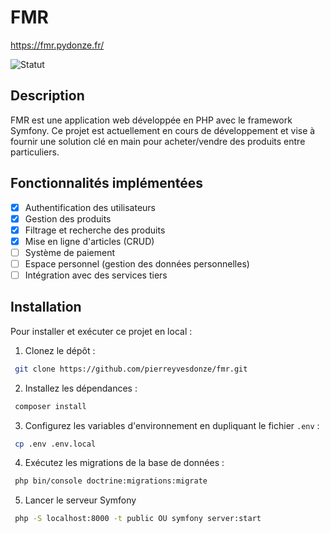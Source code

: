 
# FMR

https://fmr.pydonze.fr/

![Statut](https://img.shields.io/badge/statut-en%20cours-yellow)

## Description

FMR est une application web développée en PHP avec le framework Symfony. Ce projet est actuellement en cours de développement et vise à fournir une solution clé en main pour acheter/vendre des produits entre particuliers.

## Fonctionnalités implémentées

- [x] Authentification des utilisateurs
- [x] Gestion des produits
- [x] Filtrage et recherche des produits
- [x] Mise en ligne d'articles (CRUD)
- [ ] Système de paiement
- [ ] Espace personnel (gestion des données personnelles)
- [ ] Intégration avec des services tiers

## Installation

Pour installer et exécuter ce projet en local :

1. Clonez le dépôt :

  ```bash
   git clone https://github.com/pierreyvesdonze/fmr.git
  ```

2. Installez les dépendances :

  ```bash
   composer install
  ```

3. Configurez les variables d'environnement en dupliquant le fichier `.env` :

  ```bash
   cp .env .env.local
  ```

4. Exécutez les migrations de la base de données :

  ```bash
   php bin/console doctrine:migrations:migrate
  ```

5. Lancer le serveur Symfony

  ```bash
   php -S localhost:8000 -t public OU symfony server:start
  ```
